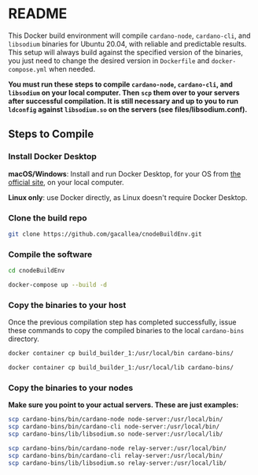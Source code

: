 # README #

This Docker build environment will compile ```cardano-node```, ```cardano-cli```, and ```libsodium``` binaries for Ubuntu 20.04, with reliable and predictable results. This setup will always build against the specified version of the binaries, you just need to change the desired version in ```Dockerfile``` and ```docker-compose.yml``` when needed.

**You must run these steps to compile ```cardano-node```, ```cardano-cli```, and ```libsodium``` on your local computer. Then ```scp``` them over to your servers after successful compilation. It is still necessary and up to you to run ```ldconfig``` against ```libsodium.so``` on the servers (see files/libsodium.conf).**

## Steps to Compile ##

### Install Docker Desktop ###

**macOS/Windows**: Install and run Docker Desktop, for your OS from [the official site](https://www.docker.com/products/docker-desktop), on your local computer.

**Linux only**: use Docker directly, as Linux doesn't require Docker Desktop.

### Clone the build repo ###

```bash
git clone https://github.com/gacallea/cnodeBuildEnv.git
```

### Compile the software ###

```bash
cd cnodeBuildEnv
```

```bash
docker-compose up --build -d
```

### Copy the binaries to your host ###

Once the previous compilation step has completed successfully, issue these commands to copy the compiled binaries to the local ```cardano-bins``` directory.

```bash
docker container cp build_builder_1:/usr/local/bin cardano-bins/
```

```bash
docker container cp build_builder_1:/usr/local/lib cardano-bins/
```

### Copy the binaries to your nodes ###

**Make sure you point to your actual servers. These are just examples:**

```bash
scp cardano-bins/bin/cardano-node node-server:/usr/local/bin/
scp cardano-bins/bin/cardano-cli node-server:/usr/local/bin/
scp cardano-bins/lib/libsodium.so node-server:/usr/local/lib/
```

```bash
scp cardano-bins/bin/cardano-node relay-server:/usr/local/bin/
scp cardano-bins/bin/cardano-cli relay-server:/usr/local/bin/
scp cardano-bins/lib/libsodium.so relay-server:/usr/local/lib/
```

